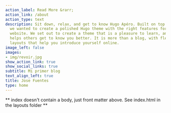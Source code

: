```yaml
---
action_label: Read More &rarr;
action_link: /about
action_type: text
description: Sit down, relax, and get to know Hugo Apéro. Built on top of Blogophonic,
  we wanted to create a polished Hugo theme with the right features for a true personal
  website. We set out to create a theme that is a pleasure to learn, and one that
  helps others get to know you better. It is more than a blog, with flexible custom
  layouts that help you introduce yourself online.
image_left: false
images:
- img/revoir.jpg
show_action_link: true
show_social_links: true
subtitle: Mi primer blog
text_align_left: true
title: Jose Fuentes
type: home
---
```


** index doesn't contain a body, just front matter above.
See index.html in the layouts folder **
